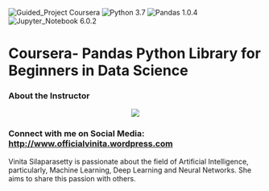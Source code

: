 ![Guided_Project Coursera](https://img.shields.io/badge/Guided_Project-Coursera-blue.svg?style=plastic) ![Python 3.7](https://img.shields.io/badge/Python-3.7-blue.svg?style=plastic) ![Pandas 1.0.4](https://img.shields.io/badge/Pandas-1.0.4-blue.svg?style=plastic) ![Jupyter_Notebook 6.0.2](https://img.shields.io/badge/Jupyter_Notebook-6.0.2-blue.svg?style=plastic)

# Coursera- Pandas Python Library for Beginners in Data Science

### About the Instructor

<p align="center">
  <img width="" height="" src="https://scontent.fblr1-4.fna.fbcdn.net/v/t1.0-9/s960x960/105023518_2615103578751880_5389051389238009337_o.png?_nc_cat=108&_nc_sid=dd9801&_nc_ohc=lKFVQChMMRcAX_7Ml5O&_nc_ht=scontent.fblr1-4.fna&oh=319dc92107495526234bbb2e9741be4c&oe=5F453477">
</p>

### Connect with me on Social Media: http://www.officialvinita.wordpress.com

Vinita Silaparasetty is passionate about the field of Artificial Intelligence, particularly, Machine Learning, Deep Learning and Neural Networks. She aims to share this passion with others.

